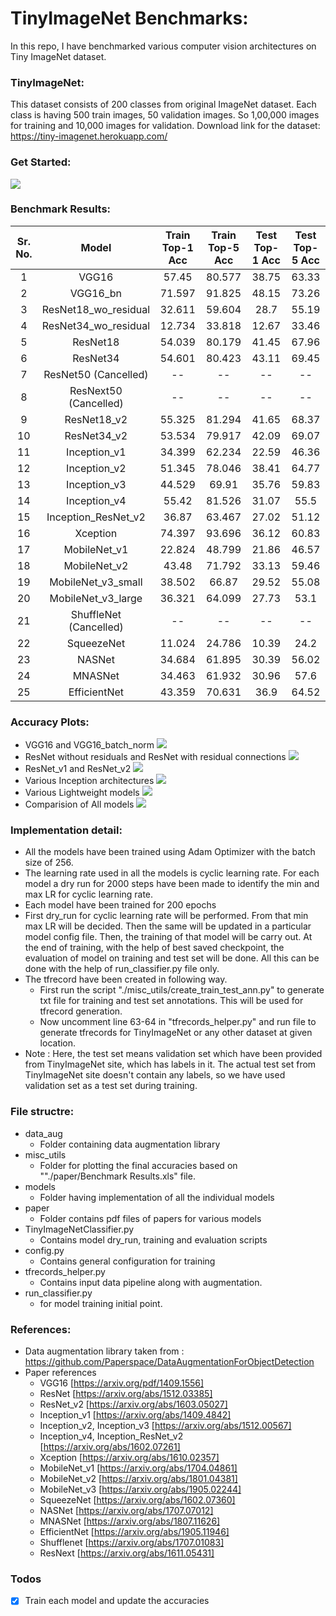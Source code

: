 # TinyImageNet Benchmarks:
In this repo, I have benchmarked various computer vision architectures on Tiny ImageNet dataset.

### TinyImageNet:
This dataset consists of 200 classes from original ImageNet dataset. Each class is having 500 train images, 50 validation images. So 1,00,000 images for training and 10,000 images for validation.
Download link for the dataset: https://tiny-imagenet.herokuapp.com/

### Get Started:
![](https://github.com/meet-minimalist/TinyImageNet-Benchmarks/blob/master/misc_utils/get_started.png)

### Benchmark Results:

**Sr. No.**|**Model**|**Train Top-1 Acc**|**Train Top-5 Acc**|**Test Top-1 Acc**|**Test Top-5 Acc**
:-----:|:-----:|:-----:|:-----:|:-----:|:-----:
1|VGG16|57.45|80.577|38.75|63.33
2|VGG16\_bn|71.597|91.825|48.15|73.26
3|ResNet18\_wo\_residual|32.611|59.604|28.7|55.19
4|ResNet34\_wo\_residual|12.734|33.818|12.67|33.46
5|ResNet18|54.039|80.179|41.45|67.96
6|ResNet34|54.601|80.423|43.11|69.45
7|ResNet50 (Cancelled)|--|--|--|-- 
8|ResNext50 (Cancelled)|--|--|--|--
9|ResNet18\_v2|55.325|81.294|41.65|68.37
10|ResNet34\_v2|53.534|79.917|42.09|69.07
11|Inception\_v1|34.399|62.234|22.59|46.36
12|Inception\_v2|51.345|78.046|38.41|64.77
13|Inception\_v3|44.529|69.91|35.76|59.83
14|Inception\_v4|55.42|81.526|31.07|55.5
15|Inception\_ResNet\_v2|36.87|63.467|27.02|51.12
16|Xception|74.397|93.696|36.12|60.83
17|MobileNet\_v1|22.824|48.799|21.86|46.57
18|MobileNet\_v2|43.48|71.792|33.13|59.46
19|MobileNet\_v3\_small|38.502|66.87|29.52|55.08
20|MobileNet\_v3\_large|36.321|64.099|27.73|53.1
21|ShuffleNet (Cancelled)|--|--|--|-- 
22|SqueezeNet|11.024|24.786|10.39|24.2
23|NASNet|34.684|61.895|30.39|56.02
24|MNASNet|34.463|61.932|30.96|57.6
25|EfficientNet|43.359|70.631|36.9|64.52

### Accuracy Plots:
- VGG16 and VGG16_batch_norm
![](https://github.com/meet-minimalist/TinyImageNet-Benchmarks/blob/master/misc_utils/plots/Vgg16.png)
- ResNet without residuals and ResNet with residual connections
![](https://github.com/meet-minimalist/TinyImageNet-Benchmarks/blob/master/misc_utils/plots/ResNets_w_wo_residual.png)
- ResNet_v1 and ResNet_v2
![](https://github.com/meet-minimalist/TinyImageNet-Benchmarks/blob/master/misc_utils/plots/ResNets.png)
- Various Inception architectures
![](https://github.com/meet-minimalist/TinyImageNet-Benchmarks/blob/master/misc_utils/plots/Inceptions.png)
- Various Lightweight models
![](https://github.com/meet-minimalist/TinyImageNet-Benchmarks/blob/master/misc_utils/plots/Light_weight.png)
- Comparision of All models
![](https://github.com/meet-minimalist/TinyImageNet-Benchmarks/blob/master/misc_utils/plots/all_models.png)


### Implementation detail:
- All the models have been trained using Adam Optimizer with the batch size of 256.
- The learning rate used in all the models is cyclic learning rate. For each model a dry run for 2000 steps have been made to identify the min and max LR for cyclic learning rate.
- Each model have been trained for 200 epochs
- First dry_run for cyclic learning rate will be performed. From that min max LR will be decided. Then the same will be updated in a particular model config file. Then, the training of that model will be carry out. At the end of training, with the help of best saved checkpoint, the evaluation of model on training and test set will be done. All this can be done with the help of run_classifier.py file only.
- The tfrecord have been created in following way.
    - First run the script "./misc_utils/create_train_test_ann.py" to generate txt file for training and test set annotations. This will be used for tfrecord generation.
    - Now uncomment line 63-64 in "tfrecords_helper.py" and run file to generate tfrecords for TinyImageNet or any other dataset at given location.
- Note : Here, the test set means validation set which have been provided from TinyImageNet site, which has labels in it. The actual test set from TinyImageNet site doesn't contain any labels, so we have used validation set as a test set during training.


### File structre:
- data_aug
    - Folder containing data augmentation library
- misc_utils
    - Folder for plotting the final accuracies based on ""./paper/Benchmark Results.xls" file.
- models
    - Folder having implementation of all the individual models
- paper
    - Folder contains pdf files of papers for various models 
- TinyImageNetClassifier.py
    - Contains model dry_run, training and evaluation scripts
- config.py
    - Contains general configuration for training
- tfrecords_helper.py
    - Contains input data pipeline along with augmentation. 
- run_classifier.py
    - for model training initial point.

### References:
- Data augmentation library taken from : https://github.com/Paperspace/DataAugmentationForObjectDetection
- Paper references
    - VGG16 [https://arxiv.org/pdf/1409.1556]
    - ResNet [https://arxiv.org/abs/1512.03385]
    - ResNet_v2 [https://arxiv.org/abs/1603.05027]
    - Inception_v1 [https://arxiv.org/abs/1409.4842]
    - Inception_v2, Inception_v3 [https://arxiv.org/abs/1512.00567]
    - Inception_v4, Inception_ResNet_v2 [https://arxiv.org/abs/1602.07261]
    - Xception [https://arxiv.org/abs/1610.02357]
    - MobileNet_v1 [https://arxiv.org/abs/1704.04861]
    - MobileNet_v2 [https://arxiv.org/abs/1801.04381]
    - MobileNet_v3 [https://arxiv.org/abs/1905.02244]
    - SqueezeNet [https://arxiv.org/abs/1602.07360]
    - NASNet [https://arxiv.org/abs/1707.07012]
    - MNASNet [https://arxiv.org/abs/1807.11626]
    - EfficientNet [https://arxiv.org/abs/1905.11946]
    - Shufflenet [https://arxiv.org/abs/1707.01083]
    - ResNext [https://arxiv.org/abs/1611.05431]

### Todos
 - [x] Train each model and update the accuracies

